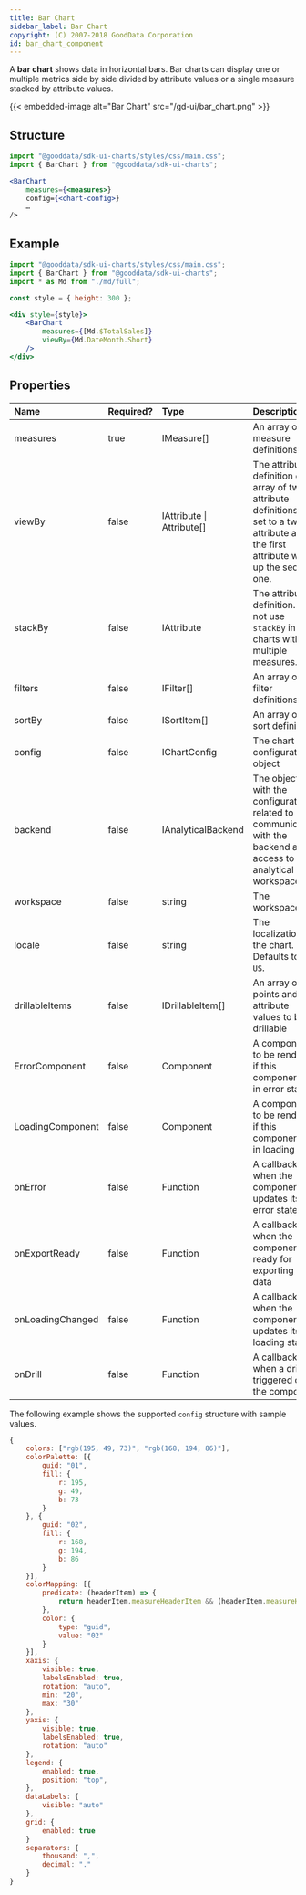 ```yaml
---
title: Bar Chart
sidebar_label: Bar Chart
copyright: (C) 2007-2018 GoodData Corporation
id: bar_chart_component
---
```


A **bar chart** shows data in horizontal bars. Bar charts can display one or multiple metrics side by side divided by attribute values or a single measure stacked by attribute values.

{{< embedded-image alt="Bar Chart" src="/gd-ui/bar_chart.png" >}}

## Structure

```jsx
import "@gooddata/sdk-ui-charts/styles/css/main.css";
import { BarChart } from "@gooddata/sdk-ui-charts";

<BarChart
    measures={<measures>}
    config={<chart-config>}
    …
/>
```

## Example

```jsx
import "@gooddata/sdk-ui-charts/styles/css/main.css";
import { BarChart } from "@gooddata/sdk-ui-charts";
import * as Md from "./md/full";

const style = { height: 300 };

<div style={style}>
    <BarChart
        measures={[Md.$TotalSales]}
        viewBy={Md.DateMonth.Short}
    />
</div>
```

## Properties

| Name | Required? | Type | Description |
| :--- | :--- | :--- | :--- |
| measures | true | IMeasure[] | An array of measure definitions |
| viewBy | false | IAttribute &#124; Attribute[] | The attribute definition or an array of two attribute definitions. If set to a two-attribute array, the first attribute wraps up the second one. |
| stackBy | false | IAttribute | The attribute definition. Do not use `stackBy` in charts with multiple measures. |
| filters | false | IFilter[] | An array of filter definitions |
| sortBy | false | ISortItem[] | An array of sort definitions |
| config | false | IChartConfig | The chart configuration object |
| backend | false | IAnalyticalBackend | The object with the configuration related to communication with the backend and access to analytical workspaces |
| workspace | false | string | The workspace ID |
| locale | false | string | The localization of the chart. Defaults to `en-US`. |
| drillableItems | false | IDrillableItem[] | An array of points and attribute values to be drillable |
| ErrorComponent | false | Component | A component to be rendered if this component is in error state  |
| LoadingComponent | false | Component | A component to be rendered if this component is in loading state  |
| onError | false | Function | A callback when the component updates its error state |
| onExportReady | false | Function | A callback when the component is ready for exporting its data |
| onLoadingChanged | false | Function | A callback when the component updates its loading state |
| onDrill | false | Function | A callback when a drill is triggered on the component |


The following example shows the supported `config` structure with sample values.

```javascript
{
    colors: ["rgb(195, 49, 73)", "rgb(168, 194, 86)"],
    colorPalette: [{
        guid: "01",
        fill: {
            r: 195,
            g: 49,
            b: 73
        }
    }, {
        guid: "02",
        fill: {
            r: 168,
            g: 194,
            b: 86
        }
    }],
    colorMapping: [{
        predicate: (headerItem) => {
            return headerItem.measureHeaderItem && (headerItem.measureHeaderItem.localIdentifier === "m1_localIdentifier")
        },
        color: {
            type: "guid",
            value: "02"
        }
    }],
    xaxis: {
        visible: true,
        labelsEnabled: true,
        rotation: "auto",
        min: "20",
        max: "30"
    },
    yaxis: {
        visible: true,
        labelsEnabled: true,
        rotation: "auto"
    },
    legend: {
        enabled: true,
        position: "top",
    },
    dataLabels: {
        visible: "auto"
    },
    grid: {
        enabled: true
    }
    separators: {
        thousand: ",",
        decimal: "."
    }
}
```
